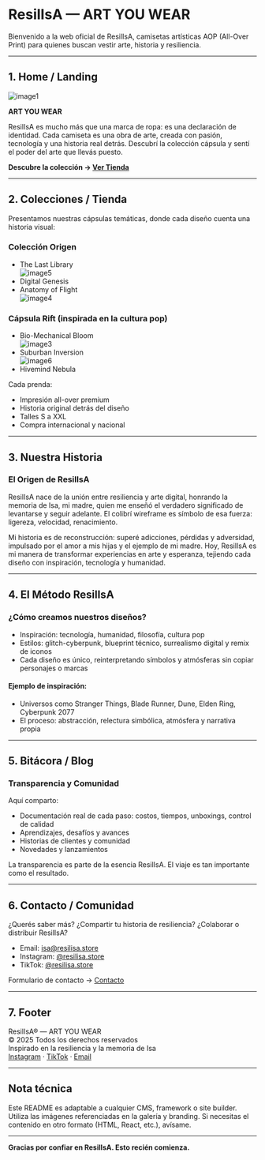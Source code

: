 # ResilIsA — ART YOU WEAR

Bienvenido a la web oficial de ResilIsA, camisetas artísticas AOP (All-Over Print) para quienes buscan vestir arte, historia y resiliencia.

---

## 1. Home / Landing

![image1](image1)

**ART YOU WEAR**

ResilIsA es mucho más que una marca de ropa: es una declaración de identidad. Cada camiseta es una obra de arte, creada con pasión, tecnología y una historia real detrás. Descubrí la colección cápsula y sentí el poder del arte que llevás puesto.

**Descubre la colección → [Ver Tienda](#colecciones--tienda)**

---

## 2. Colecciones / Tienda

Presentamos nuestras cápsulas temáticas, donde cada diseño cuenta una historia visual:

### Colección Origen
- The Last Library  
  ![image5](image5)
- Digital Genesis
- Anatomy of Flight  
  ![image4](image4)

### Cápsula Rift (inspirada en la cultura pop)
- Bio-Mechanical Bloom  
  ![image3](image3)
- Suburban Inversion  
  ![image6](image6)
- Hivemind Nebula

Cada prenda:
- Impresión all-over premium
- Historia original detrás del diseño
- Talles S a XXL
- Compra internacional y nacional

---

## 3. Nuestra Historia

### El Origen de ResilIsA

ResilIsA nace de la unión entre resiliencia y arte digital, honrando la memoria de Isa, mi madre, quien me enseñó el verdadero significado de levantarse y seguir adelante. El colibrí wireframe es símbolo de esa fuerza: ligereza, velocidad, renacimiento.

Mi historia es de reconstrucción: superé adicciones, pérdidas y adversidad, impulsado por el amor a mis hijas y el ejemplo de mi madre. Hoy, ResilIsA es mi manera de transformar experiencias en arte y esperanza, tejiendo cada diseño con inspiración, tecnología y humanidad.

---

## 4. El Método ResilIsA

### ¿Cómo creamos nuestros diseños?

- Inspiración: tecnología, humanidad, filosofía, cultura pop
- Estilos: glitch-cyberpunk, blueprint técnico, surrealismo digital y remix de iconos
- Cada diseño es único, reinterpretando símbolos y atmósferas sin copiar personajes o marcas

#### Ejemplo de inspiración:
- Universos como Stranger Things, Blade Runner, Dune, Elden Ring, Cyberpunk 2077
- El proceso: abstracción, relectura simbólica, atmósfera y narrativa propia

---

## 5. Bitácora / Blog

### Transparencia y Comunidad

Aquí comparto:
- Documentación real de cada paso: costos, tiempos, unboxings, control de calidad
- Aprendizajes, desafíos y avances
- Historias de clientes y comunidad
- Novedades y lanzamientos

La transparencia es parte de la esencia ResilIsA. El viaje es tan importante como el resultado.

---

## 6. Contacto / Comunidad

¿Querés saber más? ¿Compartir tu historia de resiliencia? ¿Colaborar o distribuir ResilIsA?

- Email: isa@resilisa.store
- Instagram: [@resilisa.store](https://instagram.com/resilisa.store)
- TikTok: [@resilisa.store](https://tiktok.com/@resilisa.store)

Formulario de contacto → [Contacto](#contacto--comunidad)

---

## 7. Footer

ResilIsA® — ART YOU WEAR  
© 2025 Todos los derechos reservados  
Inspirado en la resiliencia y la memoria de Isa  
[Instagram](https://instagram.com/resilisa.store) · [TikTok](https://tiktok.com/@resilisa.store) · [Email](mailto:isa@resilisa.store)

---

## Nota técnica

Este README es adaptable a cualquier CMS, framework o site builder. Utiliza las imágenes referenciadas en la galería y branding. Si necesitas el contenido en otro formato (HTML, React, etc.), avísame.

---

**Gracias por confiar en ResilIsA. Esto recién comienza.**